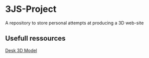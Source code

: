 # 3JS-Project
A repository to store personal attempts at producing a 3D web-site

## Usefull ressources

<a href="https://3dwarehouse.sketchup.com/model/79fd7e61-20ae-4e68-b45d-1ea418fffec5/Desk"> Desk 3D Model </a>
